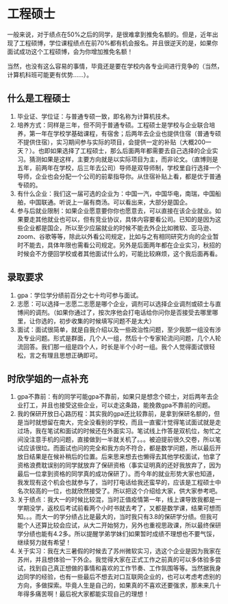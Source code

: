 # 工程硕士

一般来说，对于绩点在50%之后的同学，是很难拿到推免名额的。但是，近年出现了工程硕博，学位课程绩点在前70%都有机会报名。并且很逆天的是，如果你面试成功这个工程硕博，会为你增加推免名额！

当然，也没有这么容易的事情，毕竟还是要在学校内各专业间进行竞争的（当然，计算机科班可能更有优势......）。

## 什么是工程硕士

1. 毕业证、学位证：与普通专硕一致，即名称为计算机技术。
2. 培养方式：同样是三年，但不同于普通专硕。工程硕士是学校与企业联合培养，第一年在学校学基础课程，有宿舍；后两年去企业也提供住宿（普通专硕不提供住宿），实习期间参与实际的项目，会提供一定的补贴（大概200一天？）。也即如果选择了工程硕士，那么后面两年都需要去自己选择的企业实习。猜测如果是这样，主要方向就是以实际项目为主，而非论文。（直博则是五年，前两年在学校，后三年去公司）导师是双导师制，学校里自行选择一个导师，企业也会分配一个公司的前辈指导你。从住宿补贴上看，都是优于普通专硕的。
3. 有什么企业：我们这一届可选的企业为：中国一汽，中国华电，南瑞，中国船舶，中国联通。听说上一届有商汤。可以看出来，大部分是国企。
4. 参与后就业限制：如果企业愿意要你你也愿意去，可以直接在该企业就业。如果要走其他就业也可以，但有竞业协议，具体内容要看公司。已知的是因为这些企业都是国企，所以至少应届就业的时候不能去外企比如微软、亚马逊、zoom、谷歌等等，除此以外看公司规定，比如与之有相同研究方向的企业暂时不能去，具体年限也需看公司规定。另外是后面两年都在企业实习，秋招的时候会不方便回学校或者其他面试什么的，可能比较麻烦，这个我后面再看。

## 录取要求

1. gpa：学位学分绩前百分之七十均可参与面试。
2. 志愿：可以选择一志愿二志愿是哪个企业，调剂可以选择企业调剂或硕士与直博间的调剂。（如果你通过了，按次序他会打电话给你问你是否接受去哪里哪里，让你选的，初步收集的时候填写问题不是太大）
3. 面试：面试很简单，就是自我介绍以及一些政治性问题，至少我那一组没有涉及专业问题。形式是群面，几个人一组，然后十个专家轮流问问题，几个人轮流回答。我们那一组是四个人，时长是半个小时一组。我个人觉得面试很轻松，言之有理且思想正确即可。

## 时欣学姐的一点补充

1. gpa不靠前：有的同学可能gpa不靠前，如果只是想念个硕士，对后两年去企业打工，并且也接受这些企业，可以走这条路，能挽救gpa不靠前的问题。
2. 我的保研开放日心路历程：其实我的gpa还比较靠前，是拿到保研名额的，但是当时就想留在南大，完全没看别的学校，而且一直蜜汁觉得笔试面试就是走过场，我在笔试和面试的时候还在外面实习。笔试线上作答是双机位，匆忙之间没注意手机的问题，直接做到一半就关机了。。。被迫提前很久交卷，所以笔试应该很垃。而面试也问的完全和我方向不符合，都是数学问题，所以最后开放日结果是在候补稍后的位置。后来思来想去也懒得去其他学校面试，怕拿了资格浪费耽误别的同学就放弃了保研资格（事实证明真的还好我放弃了，因为最后一位拿到资格的同学真的成功保研了）。而今年的就业形势大家也知道，我发现有这个机会也就参与了，当时打电话给我还蛮早的，应该是工程硕士中名次较高的一位，也就欣然接受了。所以把这个介绍给大家，供大家参考吧。
3. 关于绩点：我大一的时候比较混，当时正值疫情第一年，线上课导致我都是一学期没学，返校后考试前看两个小时书就去考了，又都是数学课，结果可想而知。。。而大一的学分绩占比是最大的，当时我只有3.8的保研学分绩。但我可能个人还算比较会应试，从大二开始努力，另外也重视思政课，所以最终保研学分绩也能有4.2多。所以提醒学弟学妹们如果暂时成绩不理想也不要气馁，继续努力就有希望！
4. 关于实习：我在大三暑假的时候去了苏州微软实习，选这个企业是因为我家在苏州，并且想体验一下外企。我觉得大家在正式工作之前真的可以多体验多尝试，找到自己真正想做的事情和喜欢的工作节奏、工作氛围等等。当然据我身边同学的经验，也有一些最后不想去对口互联网企业的，也可以考虑考虑别的方向，多做探索。毕竟人生是自己的，如果真的不喜欢还要强求，那未来几十年得多痛苦啊！最后祝大家都能实现自己的理想！
